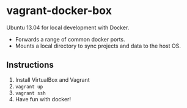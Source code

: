 # vagrant-docker-box

Ubuntu 13.04 for local development with Docker.

* Forwards a range of common docker ports.
* Mounts a local directory to sync projects and data to the host OS.

## Instructions

1. Install VirtualBox and Vagrant
2. `vagrant up`
3. `vagrant ssh`
4. Have fun with docker!
